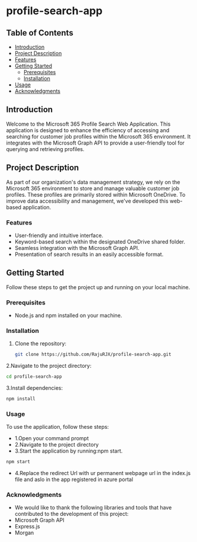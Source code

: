 # profile-search-app
## Table of Contents

- [Introduction](#introduction)
- [Project Description](#project-description)
- [Features](#features)
- [Getting Started](#getting-started)
  - [Prerequisites](#prerequisites)
  - [Installation](#installation)
- [Usage](#usage)
- [Acknowledgments](#acknowledgments)

## Introduction

Welcome to the Microsoft 365 Profile Search Web Application. This application is designed to enhance the efficiency of accessing and searching for customer job profiles within the Microsoft 365 environment. It integrates with the Microsoft Graph API to provide a user-friendly tool for querying and retrieving profiles.

## Project Description

As part of our organization's data management strategy, we rely on the Microsoft 365 environment to store and manage valuable customer job profiles. These profiles are primarily stored within Microsoft OneDrive. To improve data accessibility and management, we've developed this web-based application.

### Features

- User-friendly and intuitive interface.
- Keyword-based search within the designated OneDrive shared folder.
- Seamless integration with the Microsoft Graph API.
- Presentation of search results in an easily accessible format.

## Getting Started

Follow these steps to get the project up and running on your local machine.

### Prerequisites

- Node.js and npm installed on your machine.
  
### Installation

1. Clone the repository:
   ```bash
   git clone https://github.com/RajuRJX/profile-search-app.git
   ```
2.Navigate to the project directory:
```bash
cd profile-search-app
```
3.Install dependencies:
```bash
npm install
```

### Usage

To use the application, follow these steps:
- 1.Open your command prompt
- 2.Navigate to the project directory
- 3.Start the application by running:npm start.
```bash
npm start
```
- 4.Replace the redirect Url with ur permanent webpage url in the index.js file and aslo in the app registered in azure portal

### Acknowledgments

- We would like to thank the following libraries and tools that have contributed to the development of this project:
- Microsoft Graph API
- Express.js
- Morgan

